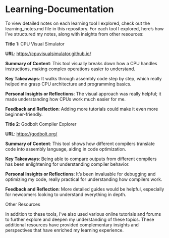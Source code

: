 # Learning-Documentation

To view detailed notes on each learning tool I explored, check out the learning_notes.md file in this repository. For each tool I explored, here’s how I’ve structured my notes, along with insights from other resources:


**Title** 1: CPU Visual Simulator

**URL**: https://cpuvisualsimulator.github.io/

**Summary of Content**: This tool visually breaks down how a CPU handles instructions, making complex operations easier to understand.

**Key Takeaways**: It walks through assembly code step by step, which really helped me grasp CPU architecture and programming basics.

**Personal Insights or Reflections**: The visual approach was really helpful; it made understanding how CPUs work much easier for me.

**Feedback and Reflection**: Adding more tutorials could make it even more beginner-friendly.


**Title 2**: Godbolt Compiler Explorer

**URL**: https://godbolt.org/

**Summary of Content**: This tool shows how different compilers translate code into assembly language, aiding in code optimization.

**Key Takeaways**: Being able to compare outputs from different compilers has been enlightening for understanding compiler behavior.

**Personal Insights or Reflections**: It’s been invaluable for debugging and optimizing my code, really practical for understanding how compilers work.

**Feedback and Reflection**: More detailed guides would be helpful, especially for newcomers looking to understand everything in depth.

Other Resources

In addition to these tools, I've also used various online tutorials and forums to further explore and deepen my understanding of these topics. These additional resources have provided complementary insights and perspectives that have enriched my learning experience.

